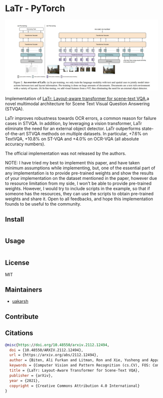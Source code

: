 # LaTr - PyTorch

![latr architecture](images/latr-architecture.jpg)

Implementation of [LaTr: Layout-aware transformer for scene-text VQA](https://arxiv.org/abs/2112.12494),a novel multimodal architecture for Scene Text Visual Question Answering (STVQA).

LaTr improves robustness towards OCR errors, a common reason for failure cases in STVQA. In addition, by leveraging a vision transformer, LaTr eliminate the need for an external object detector. LaTr outperforms state-of-the-art STVQA methods on multiple datasets. In particular, +7.6% on TextVQA, +10.8% on ST-VQA and +4.0% on OCR-VQA (all absolute accuracy numbers).

The official implementation was not released by the authors.


NOTE: I have tried my best to implement this paper, and have taken minimum assumptions while implementing, but, one of the essential part of any implementation is to provide pre-trained weights and show the results of your implementation on the dataset mentioned in the paper, however due to resource limitation from my side, I won't be able to provide pre-trained weights. However, I would try to include scripts in the example, so that if someone has the resources, they can use the scripts to obtain pre-trained weights and share it. Open to all feedbacks, and hope this implementation founds to be useful to the community.

## Install

```python

```

## Usage

```python

```

##  License

MIT

## Maintainers

- [uakarsh](https://github.com/uakarsh)

## Contribute


## Citations

```bibtex
@misc{https://doi.org/10.48550/arxiv.2112.12494,
  doi = {10.48550/ARXIV.2112.12494},
  url = {https://arxiv.org/abs/2112.12494},
  author = {Biten, Ali Furkan and Litman, Ron and Xie, Yusheng and Appalaraju, Srikar and Manmatha, R.},
  keywords = {Computer Vision and Pattern Recognition (cs.CV), FOS: Computer and information sciences, FOS: Computer and information sciences},
  title = {LaTr: Layout-Aware Transformer for Scene-Text VQA},
  publisher = {arXiv},
  year = {2021},
  copyright = {Creative Commons Attribution 4.0 International}
}
```
